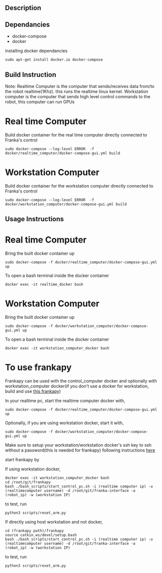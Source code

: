 ## Description 


## Dependancies 
- docker-compose
- docker 

installing docker dependancies 
```
sudo apt-get install docker.io docker-compose
```
## Build Instruction


Note: Realtime Computer is the computer that sends/receives data from/to the robot realtime(1Khz). this runs the realtime linux kernel. Workstation computer is the computer that sends high level control commands to the robot, this computer can run GPUs

# Real time Computer 
Build docker container for the real time computer directly connected to Franka's control 
```
sudo docker-compose --log-level ERROR  -f docker/realtime_computer/docker-compose-gui.yml build
```

# Workstation Computer 
Build docker container for the workstation computer directly connected to Franka's control 
```
sudo docker-compose --log-level ERROR  -f docker/workstation_computer/docker-compose-gui.yml build
```


## Usage Instructions 
# Real time Computer 
Bring the built docker container up 

```
sudo docker-compose -f docker/realtime_computer/docker-compose-gui.yml up 
```

To open a bash terminal inside the docker container 
```
docker exec -it realtime_docker bash
```

# Workstation Computer 
Bring the built docker container up 

```
sudo docker-compose -f docker/workstation_computer/docker-compose-gui.yml up 
```

To open a bash terminal inside the docker container 
```
docker exec -it workstation_computer_docker bash
```

# To use frankapy 
Frankapy can be used with the control_computer docker and optionally with workstation_computer docker(if you don't use a docker for workstation, build and use [this frankapy](https://github.com/Ruthrash/frankapy)) 

In your realtime pc, start the realtime computer docker with,
```
sudo docker-compose -f docker/realtime_computer/docker-compose-gui.yml up 
```

Optionally, if you are using workstation docker, start it with, 
```
sudo docker-compose -f docker/workstation_computer/docker-compose-gui.yml up 
```

Make sure to setup your workstation/workstation docker's ssh key to ssh without a password(this is needed for frankapy) following instructions [here](https://github.com/Ruthrash/frankapy#:~:text=Setting%20Up%20SSH%20Key%20to%20Control%20PC)

start frankapy by 

If using workstation docker, 

```
docker exec -it workstation_computer_docker bash
cd /root/git/frankapy 
bash ./bash_scripts/start_control_pc.sh -i (realtime computer ip) -u (realtimecomputer username) -d /root/git/franka-interface -a (robot_ip) -w (workstation IP)
```
to test, run
```
python3 scripts/reset_arm.py
```
If directly using host workstation and not docker, 
```
cd (frankapy path)/frankapy 
source catkin_ws/devel/setup.bash 
bash ./bash_scripts/start_control_pc.sh -i (realtime computer ip) -u (realtimecomputer username) -d /root/git/franka-interface -a (robot_ip) -w (workstation IP)
```
to test, run
```
python3 scripts/reset_arm.py
```



